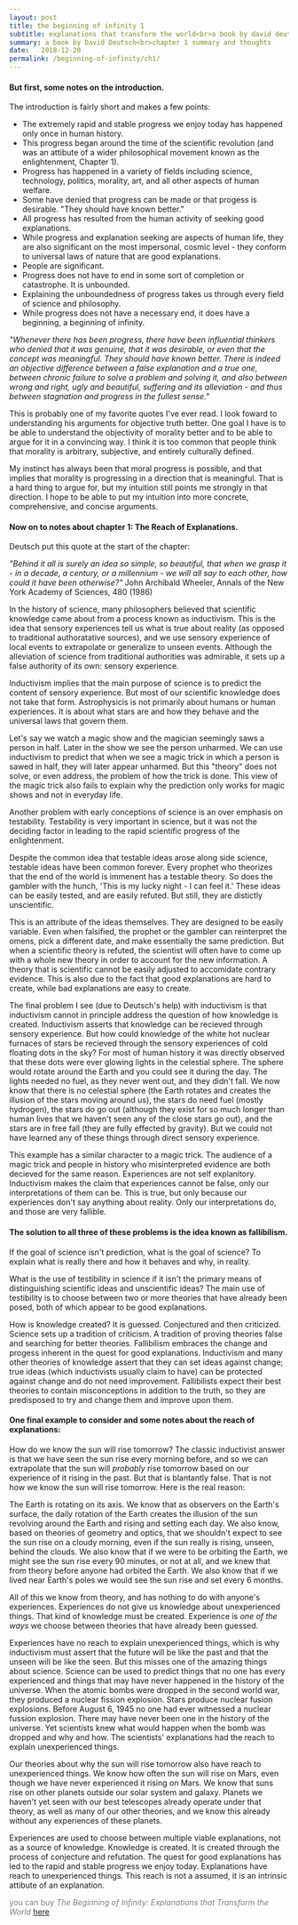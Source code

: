 ```yaml
---
layout: post
title: the beginning of infinity 1
subtitle: explanations that transform the world<br>a book by david deutsch<br>chapter 1
summary: a book by David Deutsch<br>chapter 1 summary and thoughts
date:   2018-12-20
permalink: /beginning-of-infinity/ch1/
---
```


<h4>But first, some notes on the introduction.</h4>

The introduction is fairly short and makes a few points:

* The extremely rapid and stable progress we enjoy today has happened only once in human history.
* This progress began around the time of the scientific revolution (and was an attibute of a wider philosophical movement known as the enlightenment, Chapter 1).
* Progress has happened in a variety of fields including science, technology, politics, morality, art, and all other aspects of human welfare.
* Some have denied that progress can be made or that progess is desirable. "They should have known better."
* All progress has resulted from the human activity of seeking good explanations.
* While progress and explanation seeking are aspects of human life, they are also significant on the most impersonal, cosmic level - they conform to universal laws of nature that are good explanations.
* People are significant.
* Progress does not have to end in some sort of completion or catastrophe. It is unbounded.
* Explaining the unboundedness of progress takes us through every field of science and philosophy.
* While progress does not have a necessary end, it does have a beginning, a beginning of infinity.

_"Whenever there has been progress, there have been influential thinkers who denied that it was genuine, that it was desirable, or even that the concept was meaningful. They should have known better. There is indeed an objective difference between a false explanation and a true one, between chronic failure to solve a problem and solving it, and also between wrong and right, ugly and beautiful, suffering and its alleviation - and thus between stagnation and progress in the fullest sense."_

This is probably one of my favorite quotes I've ever read. I look foward to understanding his arguments for objective truth better. One goal I have is to be able to understand the objectivity of morality better and to be able to argue for it in a convincing way. I think it is too common that people think that morality is arbitrary, subjective, and entirely culturally defined.

My instinct has always been that moral progress is possible, and that implies that morality is progressing in a direction that is meaningful. That is a hard thing to argue for, but my intuition still points me strongly in that direction. I hope to be able to put my intuition into more concrete, comprehensive, and concise arguments.

<h4>Now on to notes about chapter 1: The Reach of Explanations.</h4>

Deutsch put this quote at the start of the chapter:

_"Behind it all is surely an idea so simple, so beautiful, that when we grasp it - in a decade, a century, or a millennium - we will all say to each other, how could it have been otherwise?"_
John Archibald Wheeler, Annals of the New York Academy of Sciences, 480 (1986)

In the history of science, many philosophers believed that scientific knowledge came about from a process known as inductivism. This is the idea that sensory experiences tell us what is true about reality (as opposed to traditional authoratative sources), and we use sensory experience of local events to extrapolate or generalize to unseen events. Although the alleviation of science from traditional authorities was admirable, it sets up a false authority of its own: sensory experience. 

Inductivism implies that the main purpose of science is to predict the content of sensory experience. But most of our scientific knowledge does not take that form. Astrophysicis is not primarily about humans or human experiences. It is about what stars are and how they behave and the universal laws that govern them.

Let's say we watch a magic show and the magician seemingly saws a person in half. Later in the show we see the person unharmed. We can use inductivism to predict that when we see a magic trick in which a person is sawed in half, they will later appear unharmed. But this "theory" does not solve, or even address, the problem of how the trick is done. This view of the magic trick also fails to explain why the prediction only works for magic shows and not in everyday life.

Another problem with early conceptions of science is an over emphasis on testability. Testability is very important in science, but it was not the deciding factor in leading to the rapid scientific progress of the enlightenment.

Despite the common idea that testable ideas arose along side science, testable ideas have been common forever. Every prophet who theorizes that the end of the world is immenent has a testable theory. So does the gambler with the hunch, 'This is my lucky night - I can feel it.' These ideas can be easily tested, and are easily refuted. But still, they are distictly unscientific.

This is an attribute of the ideas themselves. They are designed to be easily variable. Even when falsified, the prophet or the gambler can reinterpret the omens, pick a different date, and make essentially the same prediction. But when a scientific theory is refuted, the scientist will often have to come up with a whole new theory in order to account for the new information. A theory that is scientific cannot be easily adjusted to accomidate contrary evidence. This is also due to the fact that good explanations are hard to create, while bad explanations are easy to create. 

The final problem I see (due to Deutsch's help) with inductivism is that inductivism cannot in principle address the question of how knowledge is created. Inductivism asserts that knowledge can be recieved through sensory experience. But how could knowledge of the white hot nuclear furnaces of stars be recieved through the sensory experiences of cold floating dots in the sky? For most of human history it was directly observed that these dots were ever glowing lights in the celestial sphere. The sphere would rotate around the Earth and you could see it during the day. The lights needed no fuel, as they never went out, and they didn't fall. We now know that there is no celestial sphere (the Earth rotates and creates the illusion of the stars moving around us), the stars do need fuel (mostly hydrogen), the stars do go out (although they exist for so much longer than human lives that we haven't seen any of the close stars go out), and the stars are in free fall (they are fully effected by gravity). But we could not have learned any of these things through direct sensory experience.

This example has a similar character to a magic trick. The audience of a magic trick and people in history who misinterpreted evidence are both decieved for the same reason. Experiences are not self explanitory. Inductivism makes the claim that experiences cannot be false, only our interpretations of them can be. This is true, but only because our experiences don't say anything about reality. Only our interpretations do, and those are very fallible.

<h4>The solution to all three of these problems is the idea known as fallibilism.</h4>

If the goal of science isn't prediction, what is the goal of science? To explain what is really there and how it behaves and why, in reality.

What is the use of testibility in science if it isn't the primary means of distinguishing scientific ideas and unscientific ideas? The main use of testibility is to choose between two or more theories that have already been posed, both of which appear to be good explanations.

How is knowledge created? It is guessed. Conjectured and then criticized. Science sets up a tradition of criticism. A tradition of proving theories false and searching for better theories. Fallibilism embraces the change and progess inherent in the quest for good explanations. Inductivism and many other theories of knowledge assert that they can set ideas against change; true ideas (which inductivists usually claim to have) can be protected against change and do not need improvement. Fallibilists expect their best theories to contain misconceptions in addition to the truth, so they are predisposed to try and change them and improve upon them.

<h4>One final example to consider and some notes about the reach of explanations:</h4>

How do we know the sun will rise tomorrow? The classic inductivist answer is that we have seen the sun rise every morning before, and so we can extrapolate that the sun will _probably_ rise tomorrow based on our experience of it rising in the past. But that is blantantly false. That is not how we know the sun will rise tomorrow. Here is the real reason:

The Earth is rotating on its axis. We know that as observers on the Earth's surface, the daily rotation of the Earth creates the illusion of the sun revolving around the Earth and rising and setting each day. We also know, based on theories of geometry and optics, that we shouldn't expect to see the sun rise on a cloudy morning, even if the sun really is rising, unseen, behind the clouds. We also know that if we were to be orbiting the Earth, we might see the sun rise every 90 minutes, or not at all, and we knew that from theory before anyone had orbited the Earth. We also know that if we lived near Earth's poles we would see the sun rise and set every 6 months.

All of this we know from theory, and has nothing to do with anyone's experiences. Experiences do not give us knowledge about unexperienced things. That kind of knowledge must be created. Experience is _one of the ways_ we choose between theories that have already been guessed.

Experiences have no reach to explain unexperienced things, which is why inductivism must assert that the future will be like the past and that the unseen will be like the seen. But this misses one of the amazing things about science. Science can be used to predict things that no one has every experienced and things that may have never happened in the history of the universe. When the atomic bombs were dropped in the second world war, they produced a nuclear fission explosion. Stars produce nuclear fusion explosions. Before August 6, 1945 no one had ever witnessed a nuclear fussion explosion. There may have never been one in the history of the universe. Yet scientists knew what would happen when the bomb was dropped and why and how. The scientists' explanations had the reach to explain unexperienced things.

Our theories about why the sun will rise tomorrow also have reach to unexperienced things. We know how often the sun will rise on Mars, even though we have never experienced it rising on Mars. We know that suns rise on other planets outside our solar system and galaxy. Planets we haven't yet seen with our best telescopes already operate under that theory, as well as many of our other theories, and we know this already without any experiences of these planets.

Experiences are used to choose between multiple viable explanations, not as a source of knowledge. Knowledge is created. It is created through the process of conjecture and refutation. The quest for good explanations has led to the rapid and stable progress we enjoy today. Explanations have reach to unexperienced things. This reach is not a assumed, it is an intrinsic attibute of an explanation.

<span style="color:gray">you can buy _The Beginning of Infinity: Explanations that Transform the World_ [here](https://www.amazon.com/gp/product/B005DXR5ZC/ref=dbs_a_def_rwt_hsch_vapi_taft_p1_i0)</span>